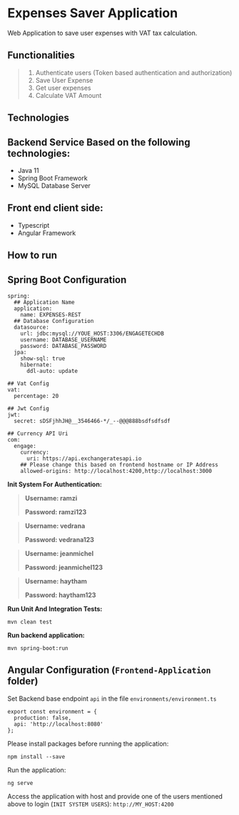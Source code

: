 Expenses Saver Application
====
Web Application to save user expenses with VAT tax calculation.

Functionalities
--------------
> 1. Authenticate users (Token based authentication and authorization)
> 1. Save User Expense
> 0. Get user expenses
> 0. Calculate VAT Amount

Technologies
--------------
## Backend Service Based on the following technologies:
- Java 11
- Spring Boot Framework
- MySQL Database Server
## Front end client side:
- Typescript
- Angular Framework

How to run
--------------
## Spring Boot Configuration
```
spring:
  ## Application Name
  application:
    name: EXPENSES-REST
  ## Database Configuration
  datasource:
    url: jdbc:mysql://YOUE_HOST:3306/ENGAGETECHDB
    username: DATABASE_USERNAME
    password: DATABASE_PASSWORD
  jpa:
    show-sql: true
    hibernate:
      ddl-auto: update

## Vat Config
vat:
  percentage: 20

## Jwt Config
jwt:
  secret: sDSFjhhJH@__3546466-*/_--@@@888bsdfsdfsdf

## Currency API Uri
com:
  engage:
    currency:
      uri: https://api.exchangeratesapi.io
    ## Please change this based on frontend hostname or IP Address  
    allowed-origins: http://localhost:4200,http://localhost:3000
```
**Init System For Authentication:**
> **Username: ramzi**
>
> **Password: ramzi123**

> **Username: vedrana**
>
> **Password: vedrana123**

> **Username: jeanmichel**
>
> **Password: jeanmichel123**

> **Username: haytham**
>
> **Password: haytham123**


**Run Unit And Integration Tests:**
```
mvn clean test
```

**Run backend application:**
```
mvn spring-boot:run
```

## Angular Configuration (`Frontend-Application` folder)
Set Backend base endpoint `api` in the file `environments/environment.ts`
```
export const environment = {
  production: false,
  api: 'http://localhost:8080'
};
```
Please install packages before running the application:
```
npm install --save
```
Run the application:
```
ng serve
```
Access the application with host and provide one of the users mentioned above to login (`INIT SYSTEM USERS`):
`http://MY_HOST:4200`



